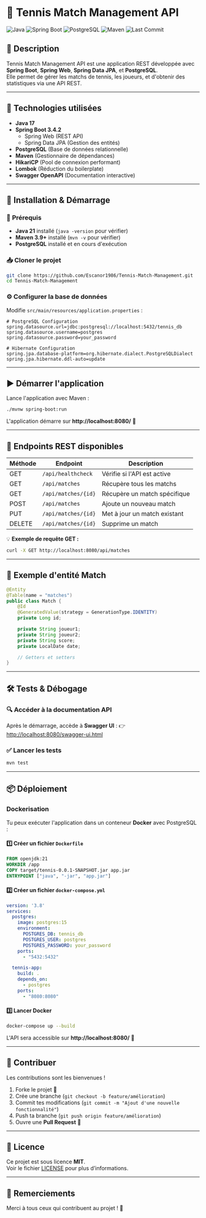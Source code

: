 # 🎾 Tennis Match Management API

![Java](https://img.shields.io/badge/Java-21-blue?style=flat&logo=java)
![Spring Boot](https://img.shields.io/badge/Spring%20Boot-3.4.2-brightgreen?style=flat&logo=spring)
![PostgreSQL](https://img.shields.io/badge/PostgreSQL-15-blue?style=flat&logo=postgresql)
![Maven](https://img.shields.io/badge/Maven-3.9.9-orange?style=flat&logo=apachemaven)
![Last Commit](https://img.shields.io/github/last-commit/Escanor1986/Tennis-Match-Management)

## 📝 Description

Tennis Match Management API est une application REST développée avec **Spring Boot**, **Spring Web**, **Spring Data JPA**, et **PostgreSQL**.  
Elle permet de gérer les matchs de tennis, les joueurs, et d'obtenir des statistiques via une API REST.

---

## 🚀 **Technologies utilisées**

- **Java 17**
- **Spring Boot 3.4.2**
  - Spring Web (REST API)
  - Spring Data JPA (Gestion des entités)
- **PostgreSQL** (Base de données relationnelle)
- **Maven** (Gestionnaire de dépendances)
- **HikariCP** (Pool de connexion performant)
- **Lombok** (Réduction du boilerplate)
- **Swagger OpenAPI** (Documentation interactive)

---

## 📂 **Installation & Démarrage**

### 🔧 **Prérequis**

- **Java 21** installé (`java -version` pour vérifier)
- **Maven 3.9+** installé (`mvn -v` pour vérifier)
- **PostgreSQL** installé et en cours d'exécution

### 📥 **Cloner le projet**

```bash
git clone https://github.com/Escanor1986/Tennis-Match-Management.git
cd Tennis-Match-Management
```

### ⚙️ **Configurer la base de données**

Modifie `src/main/resources/application.properties` :

```properties
# PostgreSQL Configuration
spring.datasource.url=jdbc:postgresql://localhost:5432/tennis_db
spring.datasource.username=postgres
spring.datasource.password=your_password

# Hibernate Configuration
spring.jpa.database-platform=org.hibernate.dialect.PostgreSQLDialect
spring.jpa.hibernate.ddl-auto=update
```

---

## ▶️ **Démarrer l'application**

Lance l'application avec Maven :

```bash
./mvnw spring-boot:run
```

L'application démarre sur **http://localhost:8080/** 🎾

---

## 📡 **Endpoints REST disponibles**

| Méthode | Endpoint               | Description |
|---------|------------------------|-------------|
| GET     | `/api/healthcheck`      | Vérifie si l'API est active |
| GET     | `/api/matches`          | Récupère tous les matchs |
| GET     | `/api/matches/{id}`     | Récupère un match spécifique |
| POST    | `/api/matches`          | Ajoute un nouveau match |
| PUT     | `/api/matches/{id}`     | Met à jour un match existant |
| DELETE  | `/api/matches/{id}`     | Supprime un match |

💡 **Exemple de requête GET :**

```bash
curl -X GET http://localhost:8080/api/matches
```

---

## 📜 **Exemple d'entité Match**

```java
@Entity
@Table(name = "matches")
public class Match {
    @Id
    @GeneratedValue(strategy = GenerationType.IDENTITY)
    private Long id;

    private String joueur1;
    private String joueur2;
    private String score;
    private LocalDate date;

    // Getters et setters
}
```

---

## 🛠 **Tests & Débogage**

### 🔍 **Accéder à la documentation API**

Après le démarrage, accède à **Swagger UI** :
👉 [http://localhost:8080/swagger-ui.html](http://localhost:8080/swagger-ui.html)

### ✅ **Lancer les tests**

```bash
mvn test
```

---

## 📦 **Déploiement**

### **Dockerisation**

Tu peux exécuter l'application dans un conteneur **Docker** avec PostgreSQL :

#### 1️⃣ **Créer un fichier `Dockerfile`**

```dockerfile
FROM openjdk:21
WORKDIR /app
COPY target/tennis-0.0.1-SNAPSHOT.jar app.jar
ENTRYPOINT ["java", "-jar", "app.jar"]
```

#### 2️⃣ **Créer un fichier `docker-compose.yml`**

```yaml
version: '3.8'
services:
  postgres:
    image: postgres:15
    environment:
      POSTGRES_DB: tennis_db
      POSTGRES_USER: postgres
      POSTGRES_PASSWORD: your_password
    ports:
      - "5432:5432"

  tennis-app:
    build: .
    depends_on:
      - postgres
    ports:
      - "8080:8080"
```

#### 3️⃣ **Lancer Docker**

```bash
docker-compose up --build
```

L'API sera accessible sur **http://localhost:8080/** 🚀

---

## 🤝 **Contribuer**

Les contributions sont les bienvenues ! 

1. Forke le projet 🍴  
2. Crée une branche (`git checkout -b feature/amélioration`)  
3. Commit tes modifications (`git commit -m "Ajout d'une nouvelle fonctionnalité"`)  
4. Push ta branche (`git push origin feature/amélioration`)  
5. Ouvre une **Pull Request** 🚀  

---

## 📜 **Licence**

Ce projet est sous licence **MIT**.  
Voir le fichier [LICENSE](LICENSE) pour plus d’informations.

---

## 🎯 **Remerciements**

Merci à tous ceux qui contribuent au projet ! 🙌
